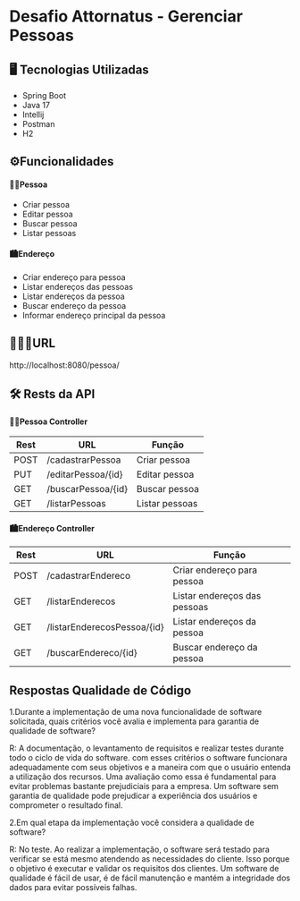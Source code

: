 #  Desafio Attornatus - Gerenciar Pessoas

## 🖥️ Tecnologias Utilizadas

* Spring Boot
* Java 17
* Intellij
* Postman
*  H2

## ⚙️Funcionalidades

#### 🧑🏽Pessoa
   * Criar pessoa
   * Editar pessoa
   * Buscar pessoa
   * Listar pessoas
   
#### 🏙️Endereço   
   * Criar endereço para pessoa
   * Listar endereços das pessoas
   * Listar endereços da pessoa
   * Buscar endereço da pessoa
   * Informar endereço principal da pessoa

## 🧑🏽‍💻URL
http://localhost:8080/pessoa/

## 🛠️ Rests da API

#### 🧑🏽Pessoa Controller
| Rest  | URL             |Função |
|-------|-----------------| ------- |
| POST  | /cadastrarPessoa      | Criar pessoa |
| PUT   | /editarPessoa/{id}   | Editar pessoa |
| GET   | /buscarPessoa/{id}| Buscar pessoa |
| GET   | /listarPessoas    | Listar pessoas |


#### 🏙️Endereço Controller

|Rest | URL                         |Função |
|------ |-----------------------------| ------- |
|POST   | /cadastrarEndereco | Criar endereço para pessoa |
|GET   | /listarEnderecos | Listar endereços das pessoas|
|GET   | /listarEnderecosPessoa/{id} | Listar endereços da pessoa |
|GET   | /buscarEndereco/{id} | Buscar endereço da pessoa |

## Respostas Qualidade de Código

1.Durante a implementação de uma nova funcionalidade de software solicitada, quais critérios você avalia e implementa para garantia de qualidade de software?

R: A documentação, o levantamento de requisitos e realizar testes durante todo o ciclo de vida do software. com esses critérios o software funcionara adequadamente com seus objetivos e a maneira com que o usuário entenda a utilização dos recursos. Uma avaliação como essa é fundamental para evitar problemas bastante prejudiciais para a empresa. Um software sem garantia de qualidade pode prejudicar a experiência dos usuários e comprometer o resultado final.


2.Em qual etapa da implementação você considera a qualidade de software?

R: No teste. Ao realizar a implementação, o software será testado para verificar se está mesmo atendendo as necessidades do cliente. Isso porque o objetivo é executar e validar os requisitos dos clientes. Um software de qualidade é fácil de usar, é de fácil manutenção e mantém a integridade dos dados para evitar possíveis falhas.
